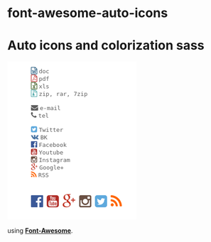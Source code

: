 # font-awesome-auto-icons
Auto icons and colorization sass
===================

![](https://github.com/da0ab/font-awesome-auto-icons/blob/master/example.png?raw=true)

using **[Font-Awesome](https://github.com/FortAwesome/Font-Awesome)**. 






